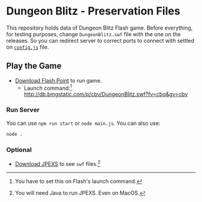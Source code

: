 # Dungeon Blitz - Preservation Files

This repository holds data of Dungeon Blitz Flash game.
Before everything, for testing purposes, change `DungeonBlitz.swf` file with the one on the releases. So you can redirect server to correct ports to connect with settled on [`config.js`](src/config.js) file.

## Play the Game

-   [Download Flash Point](https://flashpointarchive.org/downloads) to run game.
    -   Launch command:[^1] http://db.bmgstatic.com/p/cbv/DungeonBlitz.swf?fv=cbq&gv=cbv

### Run Server

You can use `npm run start` or `node main.js`. You can also use:

```sh
node .
```

### Optional

-   [Download JPEXS](https://github.com/jindrapetrik/jpexs-decompiler/releases) to see `swf` files.[^2]

[^1]: You have to set this on Flash's launch command.
[^2]: You will need Java to run JPEXS. Even on MacOS.
